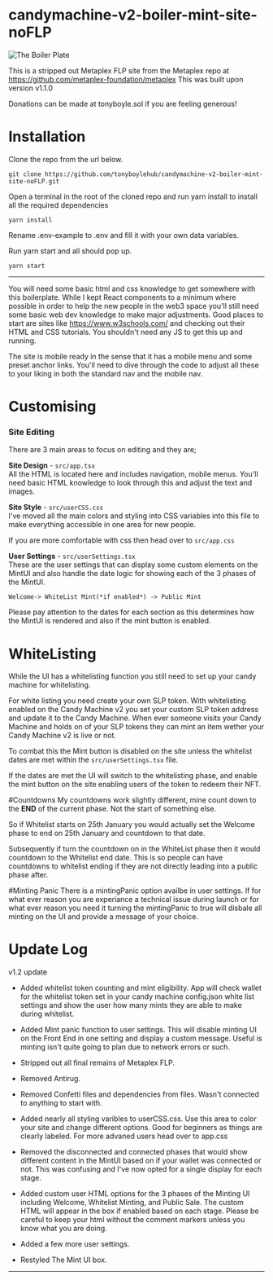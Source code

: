 # candymachine-v2-boiler-mint-site-noFLP

![The Boiler Plate](https://github.com/tonyboylehub/candymachine-v2-boiler-mint-site-noFLP/blob/228e97fc6935153fefcf4f3033b0686f852a9e44/doc-resources/The-Boiler-Plate.png)

This is a stripped out Metaplex FLP site from the Metaplex repo at https://github.com/metaplex-foundation/metaplex
This was built upon version v1.1.0

Donations can be made at tonyboyle.sol if you are feeling generous!


# Installation

Clone the repo from the url below.

 	git clone https://github.com/tonyboylehub/candymachine-v2-boiler-mint-site-noFLP.git

Open a terminal in the root of the cloned repo and run yarn install to install all the required dependencies

	yarn install

Rename .env-example to .env and fill it with your own data variables.


Run yarn start and all should pop up.

	yarn start

---

You will need some basic html and css knowledge to get somewhere with this boilerplate. While I kept React components to a minimum where possible in order to help the new people in the web3 space you'll still need some basic web dev knowledge to make major adjustments. Good places to start are sites like https://www.w3schools.com/ and checking out their HTML and CSS tutorials. You shouldn't need any JS to get this up and running.

The site is mobile ready in the sense that it has a mobile menu and some preset anchor links. You'll need to dive through the code to adjust all these to your liking in both the standard nav and the mobile nav.




# Customising

### Site Editing
There are 3 main areas to focus on editing and they are;

 **Site Design** - `src/app.tsx`<br/>
All the HTML is located here and includes navigation, mobile menus. You'll need basic HTML knowledge to look through this and adjust the text and images.

**Site Style** - `src/userCSS.css`<br/>
I've moved all the main colors and styling into CSS variables into this file to make everything accessible in one area for new people.

If you are more comfortable with css then head over to `src/app.css` 

 **User Settings** - `src/userSettings.tsx`<br/>
These are the user settings that can display some custom elements on the MintUI and also handle the date logic for showing each of the 3 phases of the MintUI.

	Welcome-> WhiteList Mint(*if enabled*) -> Public Mint

Please pay attention to the dates for each section as this determines how the MintUI is rendered and also if the mint button is enabled.

# WhiteListing
While the UI has a whitelisting function you still need to set up your candy machine for whitelisting.

For white listing you need create your own SLP token. With whitelisting enabled on the Candy Machine v2 you set your custom SLP token address and update it to the Candy Machine. When ever someone visits your Candy Machine and holds on of your SLP tokens they can mint an item wether your Candy Machine v2 is live or not.

To combat this the Mint button is disabled on the site unless the whitelist dates are met within the `src/userSettings.tsx` file.

If the dates are met the UI will switch to the whitelisting phase, and enable the mint button on the site enabling users of the token to redeem their NFT.

#Countdowns
My countdowns work slightly different, mine count down to the **END** of the current phase. Not the start of something else.

So if Whitelist starts on 25th January you would actually set the Welcome phase to end on 25th January and countdown to that date.

Subsequently if turn the countdown on in the WhiteList phase then it would countdown to the Whitelist end date. This is so people can have countdowns to whitelist ending if they are not directly leading into a public phase after.

#Minting Panic
There is a mintingPanic option availbe in user settings. If for what ever reason you are experiance a technical issue during launch or for what ever reason you need it turning the mintingPanic to true will disbale all minting on the UI and provide a message of your choice.

# Update Log

v1.2 update

- Added whitelist token counting and mint eligibility. App will check wallet for the whitelist token set in your candy machine config.json white list settings and show the user how many mints they are able to make during whitelist.

- Added Mint panic function to user settings. 
This will disable minting UI on the Front End in one setting and display a custom message. Useful is minting isn't quite going to plan due to network errors or such.

- Stripped out all final remains of Metaplex FLP.

- Removed Antirug.

- Removed Confetti files and dependencies from files. Wasn't connected to anything to start with.

- Added nearly all styling varibles to userCSS.css.
Use this area to color your site and change different options. Good for beginners as things are clearly labeled.
For more advaned users head over to app.css

- Removed the disconnected and connected phases that would show different content in the MintUI based on if your wallet was connected or not. This was confusing and I've now opted for a single display for each stage.

- Added custom user HTML options for the 3 phases of the Minting UI including Welcome, Whitelist Minting, and Public Sale. The custom HTML will appear in the box if enabled based on each stage. Please be careful to keep your html without the comment markers unless you know what you are doing.

- Added a few more user settings.

- Restyled The Mint UI box.
---


